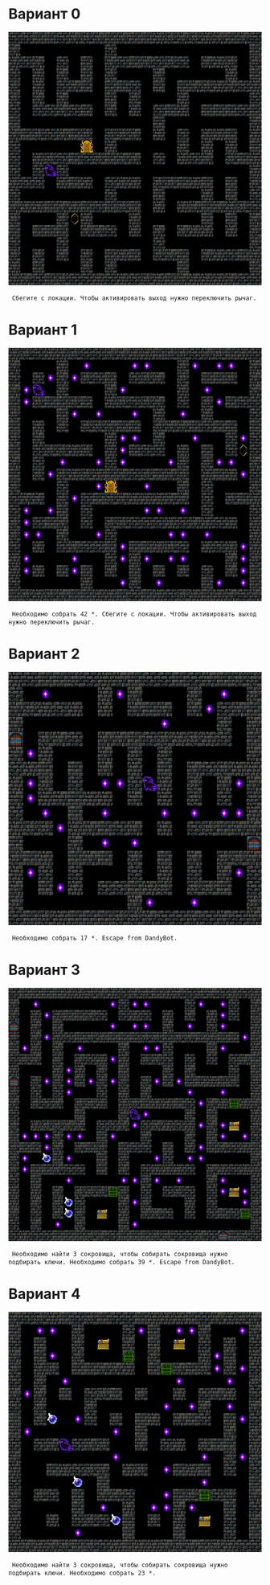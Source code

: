 # Вариант 0
![map](maps/map_71.png)

     Сбегите с локации. Чтобы активировать выход нужно переключить рычаг.

# Вариант 1
![map](maps/map_346234.png)

     Необходимо собрать 42 *. Сбегите с локации. Чтобы активировать выход нужно переключить рычаг.

# Вариант 2
![map](maps/map_12346713.png)

     Необходимо собрать 17 *. Escape from DandyBot.

# Вариант 3
![map](maps/map_451343246.png)

     Необходимо найти 3 сокровища, чтобы собирать сокровища нужно подбирать ключи. Необходимо собрать 39 *. Escape from DandyBot.

# Вариант 4
![map](maps/map_13461.png)

     Необходимо найти 3 сокровища, чтобы собирать сокровища нужно подбирать ключи. Необходимо собрать 23 *.

